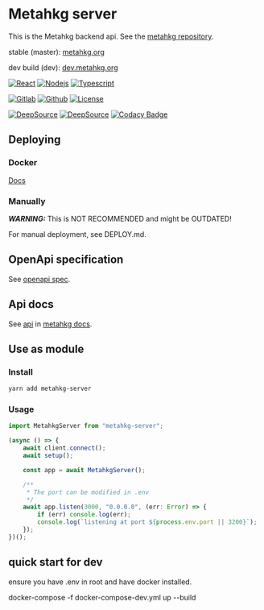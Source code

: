# Metahkg server

This is the Metahkg backend api. See the [metahkg repository](https://gitlab.com/metahkg/metahkg).

stable (master): [metahkg.org](https://metahkg.org)

dev build (dev): [dev.metahkg.org](https://dev.metahkg.org)

[![React](https://badges.aleen42.com/src/react.svg)](http://reactjs.org/)
[![Nodejs](https://badges.aleen42.com/src/node.svg)](https://nodejs.org)
[![Typescript](https://badges.aleen42.com/src/typescript.svg)](https://www.typescriptlang.org/)

[![Gitlab](https://badges.aleen42.com/src/gitlab.svg)](https://gitlab.com/metahkg/metahkg-server)
[![Github](https://badges.aleen42.com/src/github.svg)](https://github.com/metahkg/metahkg-server)
[![License](https://img.shields.io/gitlab/license/metahkg/metahkg-server)](https://gitlab.com/metahkg/metahkg-server/-/tree/master/LICENSE.md)

[![DeepSource](https://deepsource.io/gh/metahkg/metahkg-server.svg/?label=active+issues&show_trend=true&token=U57K3_mzxKK3THb0RtJifA_R)](https://deepsource.io/gh/metahkg/metahkg-server/?ref=repository-badge)
[![DeepSource](https://deepsource.io/gh/metahkg/metahkg-server.svg/?label=resolved+issues&show_trend=true&token=U57K3_mzxKK3THb0RtJifA_R)](https://deepsource.io/gh/metahkg/metahkg-server/?ref=repository-badge)
[![Codacy Badge](https://app.codacy.com/project/badge/Grade/7a8bdd4a758c4338abe5d1d5d497a5d4)](https://www.codacy.com/gl/metahkg/metahkg-server/dashboard?utm_source=gitlab.com&amp;utm_medium=referral&amp;utm_content=metahkg/metahkg-server&amp;utm_campaign=Badge_Grade)

## Deploying

### Docker

[Docs](https://docs.metahkg.org/docs/category/deploy-metahkg)

### Manually

**_WARNING:_** This is NOT RECOMMENDED and might be OUTDATED!

For manual deployment, see DEPLOY.md.

## OpenApi specification

See [openapi spec](https://gitlab.com/metahkg/openapi-spec).

## Api docs

See [api](https://docs.metahkg.org/docs/category/api) in [metahkg docs](https://docs.metahkg.org).

## Use as module

### Install

```bash
yarn add metahkg-server
```

### Usage

```typescript
import MetahkgServer from "metahkg-server";

(async () => {
    await client.connect();
    await setup();

    const app = await MetahkgServer();

    /**
     * The port can be modified in .env
     */
    await app.listen(3000, "0.0.0.0", (err: Error) => {
        if (err) console.log(err);
        console.log(`listening at port ${process.env.port || 3200}`);
    });
})();
```

## quick start for dev

ensure you have .env in root and have docker installed.

docker-compose -f docker-compose-dev.yml up --build
